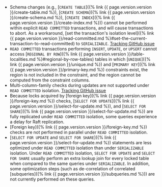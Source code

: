 - Schema changes (e.g., [`CREATE TABLE`]({% link {{ page.version.version }}/create-table.md %}), [`CREATE SCHEMA`]({% link {{ page.version.version }}/create-schema.md %}), [`CREATE INDEX`]({% link {{ page.version.version }}/create-index.md %})) cannot be performed within explicit `READ COMMITTED` transactions, and will cause transactions to abort. As a workaround, [set the transaction's isolation level]({% link {{ page.version.version }}/read-committed.md %}#set-the-current-transaction-to-read-committed) to `SERIALIZABLE`. [Tracking GitHub issue](https://github.com/cockroachdb/cockroach/issues/114778)
- `READ COMMITTED` transactions performing `INSERT`, `UPDATE`, or `UPSERT` cannot access [`REGIONAL BY ROW`]({% link {{ page.version.version }}/table-localities.md %}#regional-by-row-tables) tables in which [`UNIQUE`]({% link {{ page.version.version }}/unique.md %}) and [`PRIMARY KEY`]({% link {{ page.version.version }}/primary-key.md %}) constraints exist, the region is not included in the constraint, and the region cannot be computed from the constraint columns.
- Multi-column-family checks during updates are not supported under `READ COMMITTED` isolation. [Tracking GitHub issue](https://github.com/cockroachdb/cockroach/issues/112488)
- Because locks acquired by [foreign key]({% link {{ page.version.version }}/foreign-key.md %}) checks, [`SELECT FOR UPDATE`]({% link {{ page.version.version }}/select-for-update.md %}), and [`SELECT FOR SHARE`]({% link {{ page.version.version }}/select-for-update.md %}) are fully replicated under `READ COMMITTED` isolation, some queries experience a delay for Raft replication.
- [Foreign key]({% link {{ page.version.version }}/foreign-key.md %}) checks are not performed in parallel under `READ COMMITTED` isolation.
- [`SELECT FOR UPDATE` and `SELECT FOR SHARE`]({% link {{ page.version.version }}/select-for-update.md %}) statements are less optimized under `READ COMMITTED` isolation than under `SERIALIZABLE` isolation. Under `READ COMMITTED` isolation, `SELECT FOR UPDATE` and `SELECT FOR SHARE` usually perform an extra lookup join for every locked table when compared to the same queries under `SERIALIZABLE`. In addition, some optimization steps (such as de-correlation of correlated [subqueries]({% link {{ page.version.version }}/subqueries.md %})) are not currently performed on these queries.